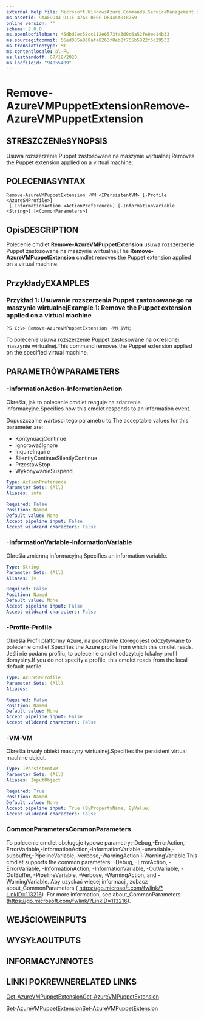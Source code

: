 ```yaml
---
external help file: Microsoft.WindowsAzure.Commands.ServiceManagement.dll-Help.xml
ms.assetid: 9AAEDD44-D11E-47A3-BF0F-D8445A018759
online version: ''
schema: 2.0.0
ms.openlocfilehash: 46dbd7ec58cc112e6573fa3d9c6a52fe0ee14b33
ms.sourcegitcommit: 56ed085a868afa8263f8eb0f755b5822f5c29532
ms.translationtype: MT
ms.contentlocale: pl-PL
ms.lasthandoff: 07/18/2020
ms.locfileid: "94055409"
---
```

# <span data-ttu-id="c44af-101">Remove-AzureVMPuppetExtension</span><span class="sxs-lookup"><span data-stu-id="c44af-101">Remove-AzureVMPuppetExtension</span></span>

## <span data-ttu-id="c44af-102">STRESZCZENIe</span><span class="sxs-lookup"><span data-stu-id="c44af-102">SYNOPSIS</span></span>
<span data-ttu-id="c44af-103">Usuwa rozszerzenie Puppet zastosowane na maszynie wirtualnej.</span><span class="sxs-lookup"><span data-stu-id="c44af-103">Removes the Puppet extension applied on a virtual machine.</span></span>

## <span data-ttu-id="c44af-104">POLECENIA</span><span class="sxs-lookup"><span data-stu-id="c44af-104">SYNTAX</span></span>

```
Remove-AzureVMPuppetExtension -VM <IPersistentVM> [-Profile <AzureSMProfile>]
 [-InformationAction <ActionPreference>] [-InformationVariable <String>] [<CommonParameters>]
```

## <span data-ttu-id="c44af-105">Opis</span><span class="sxs-lookup"><span data-stu-id="c44af-105">DESCRIPTION</span></span>
<span data-ttu-id="c44af-106">Polecenie cmdlet **Remove-AzureVMPuppetExtension** usuwa rozszerzenie Puppet zastosowane na maszynie wirtualnej.</span><span class="sxs-lookup"><span data-stu-id="c44af-106">The **Remove-AzureVMPuppetExtension** cmdlet removes the Puppet extension applied on a virtual machine.</span></span>

## <span data-ttu-id="c44af-107">Przykłady</span><span class="sxs-lookup"><span data-stu-id="c44af-107">EXAMPLES</span></span>

### <span data-ttu-id="c44af-108">Przykład 1: Usuwanie rozszerzenia Puppet zastosowanego na maszynie wirtualnej</span><span class="sxs-lookup"><span data-stu-id="c44af-108">Example 1: Remove the Puppet extension applied on a virtual machine</span></span>
```
PS C:\> Remove-AzureVMPuppetExtension -VM $VM;
```

<span data-ttu-id="c44af-109">To polecenie usuwa rozszerzenie Puppet zastosowane na określonej maszynie wirtualnej.</span><span class="sxs-lookup"><span data-stu-id="c44af-109">This command removes the Puppet extension applied on the specified virtual machine.</span></span>

## <span data-ttu-id="c44af-110">PARAMETRÓW</span><span class="sxs-lookup"><span data-stu-id="c44af-110">PARAMETERS</span></span>

### <span data-ttu-id="c44af-111">-InformationAction</span><span class="sxs-lookup"><span data-stu-id="c44af-111">-InformationAction</span></span>
<span data-ttu-id="c44af-112">Określa, jak to polecenie cmdlet reaguje na zdarzenie informacyjne.</span><span class="sxs-lookup"><span data-stu-id="c44af-112">Specifies how this cmdlet responds to an information event.</span></span>

<span data-ttu-id="c44af-113">Dopuszczalne wartości tego parametru to:</span><span class="sxs-lookup"><span data-stu-id="c44af-113">The acceptable values for this parameter are:</span></span>

- <span data-ttu-id="c44af-114">Kontynuacj</span><span class="sxs-lookup"><span data-stu-id="c44af-114">Continue</span></span>
- <span data-ttu-id="c44af-115">Ignorować</span><span class="sxs-lookup"><span data-stu-id="c44af-115">Ignore</span></span>
- <span data-ttu-id="c44af-116">Inquire</span><span class="sxs-lookup"><span data-stu-id="c44af-116">Inquire</span></span>
- <span data-ttu-id="c44af-117">SilentlyContinue</span><span class="sxs-lookup"><span data-stu-id="c44af-117">SilentlyContinue</span></span>
- <span data-ttu-id="c44af-118">Przestaw</span><span class="sxs-lookup"><span data-stu-id="c44af-118">Stop</span></span>
- <span data-ttu-id="c44af-119">Wykonywanie</span><span class="sxs-lookup"><span data-stu-id="c44af-119">Suspend</span></span>

```yaml
Type: ActionPreference
Parameter Sets: (All)
Aliases: infa

Required: False
Position: Named
Default value: None
Accept pipeline input: False
Accept wildcard characters: False
```

### <span data-ttu-id="c44af-120">-InformationVariable</span><span class="sxs-lookup"><span data-stu-id="c44af-120">-InformationVariable</span></span>
<span data-ttu-id="c44af-121">Określa zmienną informacyjną.</span><span class="sxs-lookup"><span data-stu-id="c44af-121">Specifies an information variable.</span></span>

```yaml
Type: String
Parameter Sets: (All)
Aliases: iv

Required: False
Position: Named
Default value: None
Accept pipeline input: False
Accept wildcard characters: False
```

### <span data-ttu-id="c44af-122">-Profile</span><span class="sxs-lookup"><span data-stu-id="c44af-122">-Profile</span></span>
<span data-ttu-id="c44af-123">Określa Profil platformy Azure, na podstawie którego jest odczytywane to polecenie cmdlet.</span><span class="sxs-lookup"><span data-stu-id="c44af-123">Specifies the Azure profile from which this cmdlet reads.</span></span>
<span data-ttu-id="c44af-124">Jeśli nie podano profilu, to polecenie cmdlet odczytuje lokalny profil domyślny.</span><span class="sxs-lookup"><span data-stu-id="c44af-124">If you do not specify a profile, this cmdlet reads from the local default profile.</span></span>

```yaml
Type: AzureSMProfile
Parameter Sets: (All)
Aliases: 

Required: False
Position: Named
Default value: None
Accept pipeline input: False
Accept wildcard characters: False
```

### <span data-ttu-id="c44af-125">-VM</span><span class="sxs-lookup"><span data-stu-id="c44af-125">-VM</span></span>
<span data-ttu-id="c44af-126">Określa trwały obiekt maszyny wirtualnej.</span><span class="sxs-lookup"><span data-stu-id="c44af-126">Specifies the persistent virtual machine object.</span></span>

```yaml
Type: IPersistentVM
Parameter Sets: (All)
Aliases: InputObject

Required: True
Position: Named
Default value: None
Accept pipeline input: True (ByPropertyName, ByValue)
Accept wildcard characters: False
```

### <span data-ttu-id="c44af-127">CommonParameters</span><span class="sxs-lookup"><span data-stu-id="c44af-127">CommonParameters</span></span>
<span data-ttu-id="c44af-128">To polecenie cmdlet obsługuje typowe parametry:-Debug,-ErrorAction,-ErrorVariable,-InformationAction,-InformationVariable,-unvariable,-subbuffer,-PipelineVariable,-verbose,-WarningAction i-WarningVariable.</span><span class="sxs-lookup"><span data-stu-id="c44af-128">This cmdlet supports the common parameters: -Debug, -ErrorAction, -ErrorVariable, -InformationAction, -InformationVariable, -OutVariable, -OutBuffer, -PipelineVariable, -Verbose, -WarningAction, and -WarningVariable.</span></span> <span data-ttu-id="c44af-129">Aby uzyskać więcej informacji, zobacz about_CommonParameters ( https://go.microsoft.com/fwlink/?LinkID=113216) .</span><span class="sxs-lookup"><span data-stu-id="c44af-129">For more information, see about_CommonParameters (https://go.microsoft.com/fwlink/?LinkID=113216).</span></span>

## <span data-ttu-id="c44af-130">WEJŚCIOWE</span><span class="sxs-lookup"><span data-stu-id="c44af-130">INPUTS</span></span>

## <span data-ttu-id="c44af-131">WYSYŁA</span><span class="sxs-lookup"><span data-stu-id="c44af-131">OUTPUTS</span></span>

## <span data-ttu-id="c44af-132">INFORMACYJN</span><span class="sxs-lookup"><span data-stu-id="c44af-132">NOTES</span></span>

## <span data-ttu-id="c44af-133">LINKI POKREWNE</span><span class="sxs-lookup"><span data-stu-id="c44af-133">RELATED LINKS</span></span>

[<span data-ttu-id="c44af-134">Get-AzureVMPuppetExtension</span><span class="sxs-lookup"><span data-stu-id="c44af-134">Get-AzureVMPuppetExtension</span></span>](./Get-AzureVMPuppetExtension.md)

[<span data-ttu-id="c44af-135">Set-AzureVMPuppetExtension</span><span class="sxs-lookup"><span data-stu-id="c44af-135">Set-AzureVMPuppetExtension</span></span>](./Set-AzureVMPuppetExtension.md)


